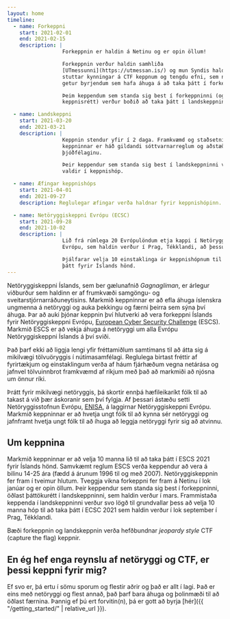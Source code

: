 ```yaml
---
layout: home
timeline:
  - name: Forkeppni
    start: 2021-02-01
    end: 2021-02-15
    description: |
                  Forkeppnin er haldin á Netinu og er opin öllum!

                  Forkeppnin verður haldin samhliða
                  [UTmessunni](https://utmessan.is/) og mun Syndis halda
                  stuttar kynningar á CTF keppnum og tengdu efni, sem nýst
                  getur byrjendum sem hafa áhuga á að taka þátt í forkeppninni.

                  Þeim keppendum sem standa sig best í forkeppninni (og hafa
                  keppnisrétt) verður boðið að taka þátt í landskeppninni.

  - name: Landskeppni
    start: 2021-03-20
    end: 2021-03-21
    description: |
                  Keppnin stendur yfir í 2 daga. Framkvæmd og staðsetning
                  keppninnar er háð gildandi sóttvarnarreglum og aðstæðum í
                  þjóðfélaginu.

                  Þeir keppendur sem standa sig best í landskeppninni verða
                  valdir í keppnishóp.

  - name: Æfingar keppnishóps
    start: 2021-04-01
    end: 2021-09-27
    description: Reglulegar æfingar verða haldnar fyrir keppnishópinn.

  - name: Netöryggiskeppni Evrópu (ECSC)
    start: 2021-09-28
    end: 2021-10-02
    description: |
                  Lið frá rúmlega 20 Evrópulöndum etja kappi í Netöryggiskeppni
                  Evrópu, sem haldin verður í Prag, Tékklandi, að þessu sinni.

                  Þjálfarar velja 10 einstaklinga úr keppnishópnum til að taka
                  þátt fyrir Íslands hönd.
---
```


Netöryggiskeppni Íslands, sem ber gælunafnið *Gagnaglíman*, er árlegur viðburður sem haldinn er af frumkvæði
samgöngu- og sveitarstjórnarráðuneytisins. Markmið keppninnar er að efla áhuga
íslenskra ungmenna á netöryggi og auka þekkingu og færni þeirra sem sýna því
áhuga. Þar að auki þjónar keppnin því hlutverki að vera forkeppni Íslands fyrir
Netöryggiskeppni Evrópu, [European Cyber Security
Challenge](https://europeancybersecuritychallenge.eu) (ESCS). Markmið ESCS er
að vekja áhuga á netöryggi um alla Evrópu Netöryggiskeppni Íslands á því sviði.

Það þarf ekki að liggja lengi yfir fréttamiðlum samtímans til að átta sig
á mikilvægi tölvuöryggis í nútímasamfélagi. Reglulega birtast fréttir af
fyrirtækjum og einstaklingum verða af háum fjárhæðum vegna netárása og jafnvel
tölvuinnbrot framkvæmd af ríkjum með það að markmiði að njósna um önnur ríki.

Þrátt fyrir mikilvægi netöryggis, þá skortir ennþá hæfileikaríkt fólk
til að takast á við þær áskoranir sem því fylgja. Af þessari ástæðu setti
Netöryggisstofnun Evrópu, [ENISA](https://www.enisa.europa.eu/), á
laggirnar Netöryggiskeppni Evrópu. Markmið keppninnar er að hvetja ungt fólk
til að kynna sér netöryggi og jafnframt hvetja ungt fólk til að íhuga að
leggja netöryggi fyrir sig að atvinnu.

Um keppnina
-----------

Markmið keppninnar er að velja 10 manna lið til að taka þátt í ESCS 2021 fyrir
Íslands hönd. Samvkæmt reglum ESCS verða keppendur að vera á bilinu 14-25 ára
(fædd á árunum 1996 til og með 2007). Netöryggiskeppnin fer fram í tveimur
hlutum. Tveggja vikna forkeppni fer fram á Netinu í lok janúar og er opin
öllum. Þeir keppendur sem standa sig best í forkeppninni, öðlast þáttökurétt
í landskeppninni, sem haldin verður í mars. Frammistaða keppenda
í landskeppninni verður svo lögð til grundvallar þess að velja 10 manna hóp til
að taka þátt í ECSC 2021 sem haldin verður í lok september í Prag, Tékklandi.

Bæði forkeppnin og landskeppnin verða hefðbundnar *jeopardy style* CTF
(capture the flag) keppnir.

En ég hef enga reynslu af netöryggi og CTF, er þessi keppni fyrir mig?
----------------------------------------------------------------------

Ef svo er, þá ertu í sömu sporum og flestir aðrir og það er allt í lagi. Það er
eins með netöryggi og flest annað, það þarf bara áhuga og þolinmæði til að
öðlast færnina. Þannig ef þú ert forvitin(n), þá er gott að byrja
[hér]({{ "/getting_started/" | relative_url }}).




